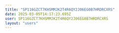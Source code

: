 ```yaml
---
title: "SP116GZCT7KHSMMJK2T4R6QY2J06EG0B7HRDRCXRS"
date: 2025-03-05T14:17:23.695Z
user: SP116GZCT7KHSMMJK2T4R6QY2J06EG0B7HRDRCXRS
layout: "users"
---
```

    